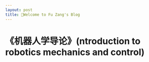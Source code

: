 ```yaml
---
layout: post
title: 👋Welcome to Fu Zang's Blog
---
```


# 《机器人学导论》(ntroduction to robotics mechanics and control)


<!--more-->